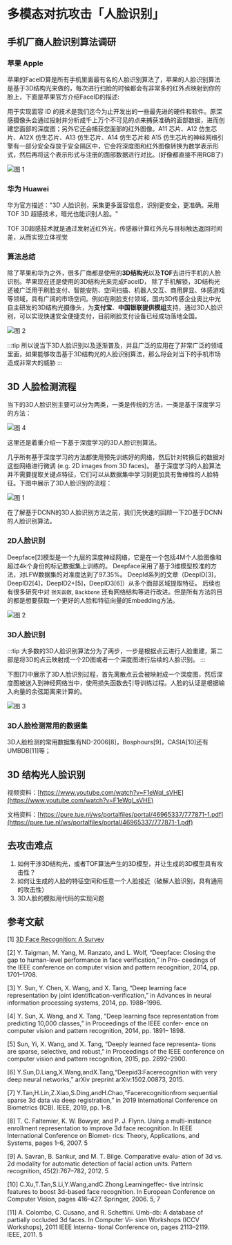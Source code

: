 # 多模态对抗攻击「人脸识别」

## 手机厂商人脸识别算法调研

### 苹果 Apple

苹果的FaceID算是所有手机里面最有名的人脸识别算法了，苹果的人脸识别算法是基于3D结构光来做的，每次进行扫脸的时候都会有非常多的红外点映射到你的脸上，下面是苹果官方介绍FaceID的描述:

用于实现面容 ID 的技术是我们迄今为止开发出的一些最先进的硬件和软件。原深感摄像头会通过投射并分析成千上万个不可见的点来捕获准确的面部数据，进而创建您面部的深度图；另外它还会捕获您面部的红外图像。A11 芯片、A12 仿生芯片、A12X 仿生芯片、A13 仿生芯片、A14 仿生芯片和 A15 仿生芯片的神经网络引擎有一部分安全存放于安全隔区中，它会将深度图和红外图像转换为数学表示形式，然后再将这个表示形式与注册的面部数据进行对比。(好像都直接不用RGB了)

![图 1](images/aeba33562704ebe877f794e79288dac38414a71bb10f0ff22ea4a016dc446cf5.png)  


### 华为 Huawei

华为官方描述："3D 人脸识别，采集更多面容信息，识别更安全，更准确。采用 TOF 3D 超感技术，暗光也能识别人脸。"

TOF 3D超感技术就是通过发射近红外光，传感器计算红外光与目标触达返回时间差，从而实现立体视觉

### 算法总结

除了苹果和华为之外，很多厂商都是使用的**3D结构光**以及**TOF**去进行手机的人脸识别。苹果现在还是使用的3D结构光来完成FaceID， 除了手机解锁，3D结构光还被广泛用于刷脸支付、智能安防、空间扫描、机器人交互、商用屏显、体感游戏等领域，具有广阔的市场空间。例如在刷脸支付领域，国内3D传感企业奥比中光自主研发的3D结构光摄像头，为**支付宝**、**中国银联提供模组**支持，通过3D人脸识别，可以实现快速安全便捷支付，目前刷脸支付设备已经成功落地全国。

![图 2](images/a208a58f6f7922df3583f3deef5286ab5dbac331a5b61c3e7082c571f99f6793.png)  

:::tip
所以说当下3D人脸识别以及逐渐普及，并且广泛的应用在了非常广泛的领域里面，如果能够攻击基于3D结构光的人脸识别算法，那么将会对当下的手机市场造成非常大的威胁
:::


## 3D 人脸检测流程

当下的3D人脸识别主要可以分为两类，一类是传统的方法，一类是基于深度学习的方法：

![图 4](images/ed473f43a89dec465d08df3ad014d05de913da2b24c1f46f9fea9ce0ec9076fe.png)  

这里还是着重介绍一下基于深度学习的3D人脸识别算法。

几乎所有基于深度学习的方法都使用预先训练好的网络，然后针对转换后的数据对这些网络进行微调 (e.g. 2D images from 3D faces)。
基于深度学习的人脸算法并不需要提取关键点特征，它们可以从数据集中学习到更加具有鲁棒性的人脸特征。下图中展示了3D人脸识别的流程：

![图 1](images/2fa7c9bb9a49250d3998e45cf62f5b6bb49cc3972d1b22a791814e26323515a3.png)  

在了解基于DCNN的3D人脸识别方法之前，我们先快速的回顾一下2D基于DCNN的人脸识别算法。

### 2D人脸识别

Deepface[2]模型是一个九层的深度神经网络，它是在一个包括4M个人脸图像和超过4k个身份的标记数据集上训练的。
Deepface采用了基于3维模型校准的方法，对LFW数据集的对准度达到了97.35%。
DeepId系列的文章（DeepID[3]，DeepID2[4]，DeepID2+[5]，DeepID3[6]）从多个面部区域提取特征。
后续也有很多研究中对 `损失函数`, `Backbone` 还有网络结构等进行改进。但是所有方法的目的都是想要获取一个更好的人脸和特征向量的Embedding方法。


![图 2](images/ef7cad5f8c6604251712115d69ba1ed8badc8ecd39dcc7445ae3a6c8d65cb91a.png)  




### 3D人脸识别

:::tip
大多数的3D人脸识别算法分为了两步，一步是根据点云进行人脸重建，第二部是将3D的点云映射成一个2D图或者一个深度图进行后续的人脸识别。
:::

下图[7]中展示了3D人脸识别过程，首先离散点云会被映射成一个深度图，然后深度图被送入到神经网络当中，使用损失函数去引导训练过程。人脸的认证是根据输入向量的余弦距离来计算的。

![图 3](images/26e8f1a57cae55553d20fef8564666641d25739caf8ce8303d79837ad2cf0cc1.png)  

### 3D人脸检测常用的数据集

3D人脸检测的常用数据集有ND-2006[8]，Bosphours[9]，CASIA[10]还有UMBDB[11]等；

## 3D 结构光人脸识别

视频资料：[https://www.youtube.com/watch?v=F1eWql_sVHE](https://www.youtube.com/watch?v=F1eWql_sVHE)

文档资料：[https://pure.tue.nl/ws/portalfiles/portal/46965337/777871-1.pdf](https://pure.tue.nl/ws/portalfiles/portal/46965337/777871-1.pdf)

## 去攻击难点

1. 如何干涉3D结构光，或者TOF算法产生的3D模型，并让生成的3D模型具有攻击性？
2. 如何让生成的人脸的特征空间和任意一个人脸接近（破解人脸识别，具有通用的攻击性）
3. 3D人脸的模拟用代码的实现问题

## 参考文献

[1] [3D Face Recognition: A Survey](https://arxiv.org/pdf/2108.11082.pdf)

[2] Y. Taigman, M. Yang, M. Ranzato, and L. Wolf, “Deepface: Closing the gap to human-level performance in face verification,” in Pro- ceedings of the IEEE conference on computer vision and pattern recognition, 2014, pp. 1701–1708.

[3] Y. Sun, Y. Chen, X. Wang, and X. Tang, “Deep learning face representation by joint identification-verification,” in Advances in neural information processing systems, 2014, pp. 1988–1996.

[4] Y. Sun, X. Wang, and X. Tang, “Deep learning face representation from predicting 10,000 classes,” in Proceedings of the IEEE confer- ence on computer vision and pattern recognition, 2014, pp. 1891– 1898.

[5] Sun, Yi, X. Wang, and X. Tang, “Deeply learned face representa- tions are sparse, selective, and robust,” in Proceedings of the IEEE conference on computer vision and pattern recognition, 2015, pp. 2892–2900. 

[6] Y.Sun,D.Liang,X.Wang,andX.Tang,“Deepid3:Facerecognition with very deep neural networks,” arXiv preprint arXiv:1502.00873, 2015.

[7] Y.Tan,H.Lin,Z.Xiao,S.Ding,andH.Chao,“Facerecognitionfrom sequential sparse 3d data via deep registration,” in 2019 International Conference on Biometrics (ICB). IEEE, 2019, pp. 1–8.

[8] T. C. Faltemier, K. W. Bowyer, and P. J. Flynn. Using a multi-instance enrollment representation to improve 3d face recognition. In IEEE International Conference on Biomet- rics: Theory, Applications, and Systems, pages 1–6, 2007. 5

[9] A. Savran, B. Sankur, and M. T. Bilge. Comparative evalu- ation of 3d vs. 2d modality for automatic detection of facial action units. Pattern recognition, 45(2):767–782, 2012. 5

[10] C.Xu,T.Tan,S.Li,Y.Wang,andC.Zhong.Learningeffec- tive intrinsic features to boost 3d-based face recognition. In European Conference on Computer Vision, pages 416–427. Springer, 2006. 5, 7

[11] A. Colombo, C. Cusano, and R. Schettini. Umb-db: A database of partially occluded 3d faces. In Computer Vi- sion Workshops (ICCV Workshops), 2011 IEEE Interna- tional Conference on, pages 2113–2119. IEEE, 2011. 5